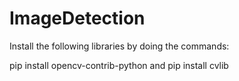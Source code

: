 # ImageDetection

Install the following libraries by doing the commands:

pip install opencv-contrib-python  and 
pip install cvlib 
